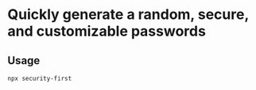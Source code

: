 # Quickly generate a random, secure, and customizable passwords

## Usage
```bash
npx security-first
```
